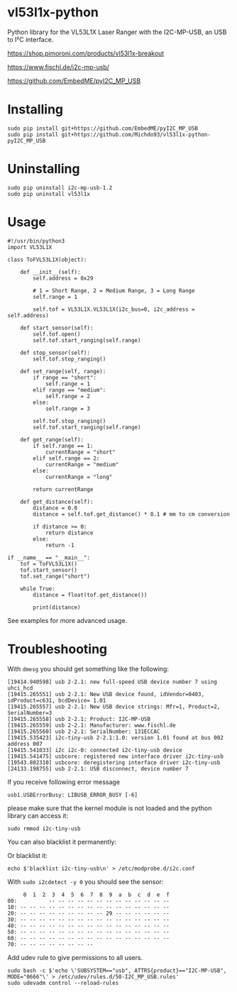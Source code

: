# vl53l1x-python

Python library for the VL53L1X Laser Ranger with the I2C-MP-USB, an USB to I²C interface.

https://shop.pimoroni.com/products/vl53l1x-breakout

https://www.fischl.de/i2c-mp-usb/

https://github.com/EmbedME/pyI2C_MP_USB

# Installing

```
sudo pip install git+https://github.com/EmbedME/pyI2C_MP_USB
sudo pip install git+https://github.com/Michdo93/vl53l1x-python-pyI2C_MP_USB
```

# Uninstalling

```
sudo pip uninstall i2c-mp-usb-1.2
sudo pip uninstall vl53l1x
```

# Usage

```
#!/usr/bin/python3
import VL53L1X

class ToFVL53L1X(object):

    def __init__(self):
        self.address = 0x29

        # 1 = Short Range, 2 = Medium Range, 3 = Long Range 
        self.range = 1

        self.tof = VL53L1X.VL53L1X(i2c_bus=0, i2c_address = self.address)

    def start_sensor(self):
        self.tof.open()
        self.tof.start_ranging(self.range)

    def stop_sensor(self):
        self.tof.stop_ranging()
        
    def set_range(self, range):
        if range == "short":
            self.range = 1
        elif range == "medium":
            self.range = 2
        else:
            self.range = 3

        self.tof.stop_ranging()
        self.tof.start_ranging(self.range)

    def get_range(self):
        if self.range == 1:
            currentRange = "short"
        elif self.range == 2:
            currentRange = "medium"
        else:
            currentRange = "long"

        return currentRange

    def get_distance(self):
        distance = 0.0
        distance = self.tof.get_distance() * 0.1 # mm to cm conversion

        if distance >= 0:
            return distance
        else:
            return -1
          
if __name__ == "__main__":
    tof = ToFVL53L1X()
    tof.start_sensor()
    tof.set_range("short")
    
    while True:
        distance = float(tof.get_distance())
        
        print(distance)
```

See examples for more advanced usage.

# Troubleshooting

With `dmesg` you should get something like the following:

```
[19414.940598] usb 2-2.1: new full-speed USB device number 7 using uhci_hcd
[19415.265551] usb 2-2.1: New USB device found, idVendor=0403, idProduct=c631, bcdDevice= 1.01
[19415.265557] usb 2-2.1: New USB device strings: Mfr=1, Product=2, SerialNumber=3
[19415.265558] usb 2-2.1: Product: I2C-MP-USB
[19415.265559] usb 2-2.1: Manufacturer: www.fischl.de
[19415.265560] usb 2-2.1: SerialNumber: 131ECCAC
[19415.535423] i2c-tiny-usb 2-2.1:1.0: version 1.01 found at bus 002 address 007
[19415.541033] i2c i2c-0: connected i2c-tiny-usb device
[19415.541475] usbcore: registered new interface driver i2c-tiny-usb
[19543.802310] usbcore: deregistering interface driver i2c-tiny-usb
[24133.198755] usb 2-2.1: USB disconnect, device number 7
```

If you receive following error message

```
usb1.USBErrorBusy: LIBUSB_ERROR_BUSY [-6]
```

please make sure that the kernel module is not loaded and the python library can access it:

```
sudo rmmod i2c-tiny-usb
```

You can also blacklist it permanently:

Or blacklist it:

```
echo $'blacklist i2c-tiny-usb\n' > /etc/modprobe.d/i2c.conf
```

With `sudo i2cdetect -y 0` you should see the sensor:

```
     0  1  2  3  4  5  6  7  8  9  a  b  c  d  e  f
00:          -- -- -- -- -- -- -- -- -- -- -- -- --
10: -- -- -- -- -- -- -- -- -- -- -- -- -- -- -- --
20: -- -- -- -- -- -- -- -- -- 29 -- -- -- -- -- --
30: -- -- -- -- -- -- -- -- -- -- -- -- -- -- -- --
40: -- -- -- -- -- -- -- -- -- -- -- -- -- -- -- --
50: -- -- -- -- -- -- -- -- -- -- -- -- -- -- -- --
60: -- -- -- -- -- -- -- -- -- -- -- -- -- -- -- --
70: -- -- -- -- -- -- -- -- 
```

Add udev rule to give permissions to all users. 
 
```
sudo bash -c $'echo \'SUBSYSTEM=="usb", ATTRS{product}=="I2C-MP-USB", MODE="0666"\' > /etc/udev/rules.d/50-I2C_MP_USB.rules'
sudo udevadm control --reload-rules
```
